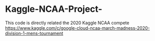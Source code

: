 # Kaggle-NCAA-Project-
This code is directly related the 2020 Kaggle NCAA compete
https://www.kaggle.com/c/google-cloud-ncaa-march-madness-2020-division-1-mens-tournament

